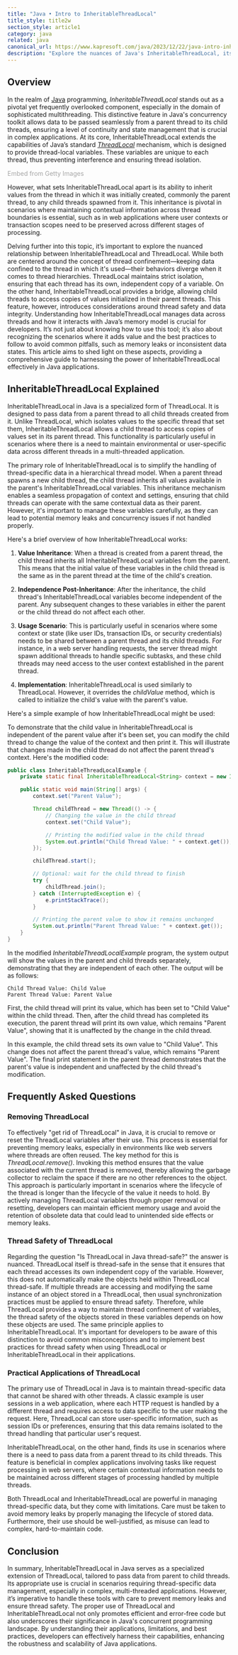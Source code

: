 ```yaml
---
title: "Java • Intro to InheritableThreadLocal"
title_style: title2w
section_style: article1
category: java
related: java
canonical_url: https://www.kapresoft.com/java/2023/12/22/java-intro-inheritable-threadlocal.html
description: "Explore the nuances of Java's InheritableThreadLocal, its usage, thread safety, and integration with ThreadLocal."
---
```


## Overview

In the realm of <a href="/java/2018/08/15/getting-started-with-java.html" target="_blank">Java</a> programming, _InheritableThreadLocal_ stands out as a pivotal yet frequently overlooked component, especially in the domain of sophisticated multithreading. This distinctive feature in Java's concurrency toolkit allows data to be passed seamlessly from a parent thread to its child threads, ensuring a level of continuity and state management that is crucial in complex applications.<!--excerpt--> At its core, InheritableThreadLocal extends the capabilities of Java’s standard <a href="/java/2023/12/19/java-threadlocal-best-practices.html" target="_blank">_ThreadLocal_</a> mechanism, which is designed to provide thread-local variables. These variables are unique to each thread, thus preventing interference and ensuring thread isolation. 

<a id='AUxHssttS0lPERooDojggA' class='gie-single' href='http://www.gettyimages.com/detail/1473922626' target='_blank' style='color:#a7a7a7;text-decoration:none;font-weight:normal !important;border:none;display:inline-block;'>Embed from Getty Images</a><script>window.gie=window.gie||function(c){(gie.q=gie.q||[]).push(c)};gie(function(){gie.widgets.load({id:'AUxHssttS0lPERooDojggA',sig:'ibqA0clww5gYva1L6V-0pfiblzSyppA07uAR53hOKQU=',w:'600px',h:'250px',items:'1473922626',caption: false ,tld:'com',is360: false })});</script><script src='//embed-cdn.gettyimages.com/widgets.js' charset='utf-8' async></script>

However, what sets InheritableThreadLocal apart is its ability to inherit values from the thread in which it was initially created, commonly the parent thread, to any child threads spawned from it. This inheritance is pivotal in scenarios where maintaining contextual information across thread boundaries is essential, such as in web applications where user contexts or transaction scopes need to be preserved across different stages of processing.

Delving further into this topic, it’s important to explore the nuanced relationship between InheritableThreadLocal and ThreadLocal. While both are centered around the concept of thread confinement—keeping data confined to the thread in which it's used—their behaviors diverge when it comes to thread hierarchies. ThreadLocal maintains strict isolation, ensuring that each thread has its own, independent copy of a variable. On the other hand, InheritableThreadLocal provides a bridge, allowing child threads to access copies of values initialized in their parent threads. This feature, however, introduces considerations around thread safety and data integrity. Understanding how InheritableThreadLocal manages data across threads and how it interacts with Java’s memory model is crucial for developers. It’s not just about knowing how to use this tool; it’s also about recognizing the scenarios where it adds value and the best practices to follow to avoid common pitfalls, such as memory leaks or inconsistent data states. This article aims to shed light on these aspects, providing a comprehensive guide to harnessing the power of InheritableThreadLocal effectively in Java applications.

## InheritableThreadLocal Explained

InheritableThreadLocal in Java is a specialized form of ThreadLocal. It is designed to pass data from a parent thread to all child threads created from it. Unlike ThreadLocal, which isolates values to the specific thread that set them, InheritableThreadLocal allows a child thread to access copies of values set in its parent thread. This functionality is particularly useful in scenarios where there is a need to maintain environmental or user-specific data across different threads in a multi-threaded application.

The primary role of InheritableThreadLocal is to simplify the handling of thread-specific data in a hierarchical thread model. When a parent thread spawns a new child thread, the child thread inherits all values available in the parent's InheritableThreadLocal variables. This inheritance mechanism enables a seamless propagation of context and settings, ensuring that child threads can operate with the same contextual data as their parent. However, it's important to manage these variables carefully, as they can lead to potential memory leaks and concurrency issues if not handled properly.

Here's a brief overview of how InheritableThreadLocal works:

1. **Value Inheritance**: When a thread is created from a parent thread, the child thread inherits all InheritableThreadLocal variables from the parent. This means that the initial value of these variables in the child thread is the same as in the parent thread at the time of the child's creation.

2. **Independence Post-Inheritance**: After the inheritance, the child thread's InheritableThreadLocal variables become independent of the parent. Any subsequent changes to these variables in either the parent or the child thread do not affect each other.

3. **Usage Scenario**: This is particularly useful in scenarios where some context or state (like user IDs, transaction IDs, or security credentials) needs to be shared between a parent thread and its child threads. For instance, in a web server handling requests, the server thread might spawn additional threads to handle specific subtasks, and these child threads may need access to the user context established in the parent thread.

4. **Implementation**: InheritableThreadLocal is used similarly to ThreadLocal. However, it overrides the _childValue_ method, which is called to initialize the child's value with the parent's value.

Here's a simple example of how InheritableThreadLocal might be used:

To demonstrate that the child value in InheritableThreadLocal is independent of the parent value after it's been set, you can modify the child thread to change the value of the context and then print it. This will illustrate that changes made in the child thread do not affect the parent thread's context. Here's the modified code:

```java
public class InheritableThreadLocalExample {
    private static final InheritableThreadLocal<String> context = new InheritableThreadLocal<>();

    public static void main(String[] args) {
        context.set("Parent Value");

        Thread childThread = new Thread(() -> {
            // Changing the value in the child thread
            context.set("Child Value");

            // Printing the modified value in the child thread
            System.out.println("Child Thread Value: " + context.get());
        });

        childThread.start();

        // Optional: wait for the child thread to finish
        try {
            childThread.join();
        } catch (InterruptedException e) {
            e.printStackTrace();
        }

        // Printing the parent value to show it remains unchanged
        System.out.println("Parent Thread Value: " + context.get());
    }
}
```

In the modified _InheritableThreadLocalExample_ program, the system output will show the values in the parent and child threads separately, demonstrating that they are independent of each other. The output will be as follows:

```
Child Thread Value: Child Value
Parent Thread Value: Parent Value
```

First, the child thread will print its value, which has been set to "Child Value" within the child thread. Then, after the child thread has completed its execution, the parent thread will print its own value, which remains "Parent Value", showing that it is unaffected by the change in the child thread.

In this example, the child thread sets its own value to "Child Value". This change does not affect the parent thread's value, which remains "Parent Value". The final print statement in the parent thread demonstrates that the parent's value is independent and unaffected by the child thread's modification.

## Frequently Asked Questions

### Removing ThreadLocal

To effectively "get rid of ThreadLocal" in Java, it is crucial to remove or reset the ThreadLocal variables after their use. This process is essential for preventing memory leaks, especially in environments like web servers where threads are often reused. The key method for this is _ThreadLocal.remove()_. Invoking this method ensures that the value associated with the current thread is removed, thereby allowing the garbage collector to reclaim the space if there are no other references to the object. This approach is particularly important in scenarios where the lifecycle of the thread is longer than the lifecycle of the value it needs to hold. By actively managing ThreadLocal variables through proper removal or resetting, developers can maintain efficient memory usage and avoid the retention of obsolete data that could lead to unintended side effects or memory leaks.

### Thread Safety of ThreadLocal

Regarding the question "Is ThreadLocal in Java thread-safe?" the answer is nuanced. ThreadLocal itself is thread-safe in the sense that it ensures that each thread accesses its own independent copy of the variable. However, this does not automatically make the objects held within ThreadLocal thread-safe. If multiple threads are accessing and modifying the same instance of an object stored in a ThreadLocal, then usual synchronization practices must be applied to ensure thread safety. Therefore, while ThreadLocal provides a way to maintain thread confinement of variables, the thread safety of the objects stored in these variables depends on how these objects are used. The same principle applies to InheritableThreadLocal. It's important for developers to be aware of this distinction to avoid common misconceptions and to implement best practices for thread safety when using ThreadLocal or InheritableThreadLocal in their applications.

### Practical Applications of ThreadLocal

The primary use of ThreadLocal in Java is to maintain thread-specific data that cannot be shared with other threads. A classic example is user sessions in a web application, where each HTTP request is handled by a different thread and requires access to data specific to the user making the request. Here, ThreadLocal can store user-specific information, such as session IDs or preferences, ensuring that this data remains isolated to the thread handling that particular user's request.

InheritableThreadLocal, on the other hand, finds its use in scenarios where there is a need to pass data from a parent thread to its child threads. This feature is beneficial in complex applications involving tasks like request processing in web servers, where certain contextual information needs to be maintained across different stages of processing handled by multiple threads.

Both ThreadLocal and InheritableThreadLocal are powerful in managing thread-specific data, but they come with limitations. Care must be taken to avoid memory leaks by properly managing the lifecycle of stored data. Furthermore, their use should be well-justified, as misuse can lead to complex, hard-to-maintain code.

## Conclusion

In summary, InheritableThreadLocal in Java serves as a specialized extension of ThreadLocal, tailored to pass data from parent to child threads. Its appropriate use is crucial in scenarios requiring thread-specific data management, especially in complex, multi-threaded applications. However, it’s imperative to handle these tools with care to prevent memory leaks and ensure thread safety. The proper use of ThreadLocal and InheritableThreadLocal not only promotes efficient and error-free code but also underscores their significance in Java's concurrent programming landscape. By understanding their applications, limitations, and best practices, developers can effectively harness their capabilities, enhancing the robustness and scalability of Java applications.
